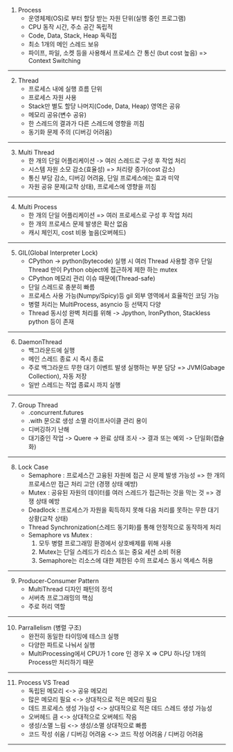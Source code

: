 
1. Process
    - 운영체제(OS)로 부터 할당 받는 자원 단위(실행 중인 프로그램)
    - CPU 동작 시간, 주소 공간 독립적
    - Code, Data, Stack, Heap 독릭접
    - 최소 1개의 메인 스레드 보유
    - 파이프, 파일, 소켓 등을 사용해서 프로세스 간 통신 (but cost 높음) => Context Switching

---------------------------------------------------------

2. Thread
    - 프로세스 내에 실행 흐름 단위
    - 프로세스 자원 사용
    - Stack만 별도 할당 나머지(Code, Data, Heap) 영역은 공유
    - 메모리 공유(변수 공유)
    - 한 스레드의 결과가 다른 스레드에 영향을 끼침
    - 동기화 문제 주의 (디버깅 어려움)

---------------------------------------------------------

3. Multi Thread
    - 한 개의 단일 어플리케이션 -> 여러 스레드로 구성 후 작업 처리
    - 시스템 자원 소모 감소(효율성) => 처리량 증가(cost 감소)
    - 통신 부담 감소, 디버깅 어려움, 단일 프로세스에는 효과 미약
    - 자원 공유 문제(교착 상태), 프로세스에 영향을 끼침

---------------------------------------------------------

4. Multi Process
    - 한 개의 단일 어플리케이션 => 여러 프로세스로 구성 후 작업 처리
    - 한 개의 프로세스 문제 발생은 확산 없음
    - 캐시 체인지, cost 비용 높음(오버헤드)

---------------------------------------------------------

5. GIL(Global Interpreter Lock)
    - CPython -> python(bytecode) 실행 시 여러 Thread 사용할 경우 단일 Thread 만이 Python object에 접근하게 제한 하는 mutex
    - CPython 메모리 관리 이슈 때문에(Thread-safe)
    - 단일 스레드로 충분히 빠름
    - 프로세스 사용 가능(Numpy/Spicy)등 gil 외부 영역에서 효율적인 코딩 가능 
    - 병렬 처리는 MultiProcess, asyncio 등 선택지 다양
    - Thread 동시성 완벽 처리를 위해 -> Jpython, IronPython, Stackless python 등이 존재

---------------------------------------------------------

6. DaemonThread
    - 백그라운드에 실행
    - 메인 스레드 종료 시 즉시 종료
    - 주로 백그라운드 무한 대기 이벤트 발생 실행하는 부분 담당 => JVM(Gabage Collection), 자동 저장
    - 일반 스레드는 작업 종료시 까지 실행

---------------------------------------------------------

7. Group Thread
    - .concurrent.futures
    - .with 문으로 생성 소멸 라이프사이클 관리 용이
    - 디버깅하기 난해
    - 대기중인 작업 -> Quere -> 완료 상태 조사 -> 결과 또는 예외 -> 단일화(캡슐화)

---------------------------------------------------------

8. Lock Case
    - Semaphore : 프로세스간 고융된 자원에 접근 시 문제 발생 가능성 => 한 개의 프로세스만 접근 처리 고안 (경쟁 상태 예방)
    - Mutex : 공유된 자원의 데이터를 여러 스레드가 접근하는 것을 막는 것 => 경쟁 상태 예방
    - Deadlock : 프로세스가 자원을 획득하지 못해 다음 처리를 못하는 무한 대기 상황(교착 상태)
    - Thread Synchronization(스레드 동기화)를 통해 안정적으로 동작하게 처리
    - Semaphore vs Mutex : 
        1. 모두 병렬 프로그래밍 환경에서 상호배제를 위해 사용
        2. Mutex는 단일 스레드가 리소스 또는 중요 세션 소비 허용
        3. Semaphore는 리소스에 대한 제한된 수의 프로세스 동시 엑세스 허용 

---------------------------------------------------------

9. Producer-Consumer Pattern
    - MultiThread 디자인 패턴의 정석
    - 서버측 프로그래밍의 핵심
    - 주로 허리 역할

---------------------------------------------------------

10. Parrallelism (병렬 구조)
    - 완전히 동일한 타이밍에 테스크 실행
    - 다양한 파트로 나눠서 실행
    - MultiProcessing에서 CPU가 1 core 인 경우 X => CPU 하나당 1개의 Process만 처리하기 때문

---------------------------------------------------------

11. Process VS Tread
    - 독립된 메모리 <-> 공유 메모리
    - 많은 메모리 필요 <-> 상대적으로 적은 메모리 필요
    - 데드 프로세스 생성 가능성  <-> 상대적으로 적은 데드 스레드 생성 가능성
    - 오버헤드 큼 <-> 상대적으로 오버헤드 작음
    - 생성/소멸 느림 <-> 생성/소멸 상대적으로 빠름
    - 코드 작성 쉬움 / 디버깅 어려움 <-> 코드 작성 어려움 / 디버깅 어려움

---------------------------------------------------------
